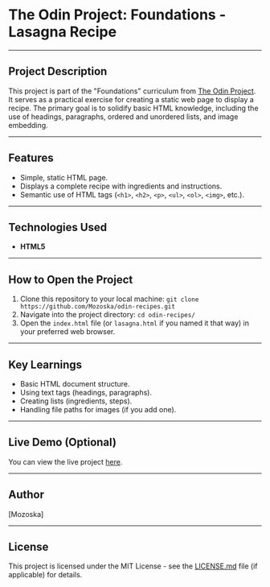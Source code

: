 # The Odin Project: Foundations - Lasagna Recipe

---

## Project Description

This project is part of the "Foundations" curriculum from [The Odin Project](https://www.theodinproject.com/). It serves as a practical exercise for creating a static web page to display a recipe. The primary goal is to solidify basic HTML knowledge, including the use of headings, paragraphs, ordered and unordered lists, and image embedding.

---

## Features

* Simple, static HTML page.
* Displays a complete recipe with ingredients and instructions.
* Semantic use of HTML tags (`<h1>`, `<h2>`, `<p>`, `<ul>`, `<ol>`, `<img>`, etc.).

---

## Technologies Used

* **HTML5**

---

## How to Open the Project

1.  Clone this repository to your local machine:
    `git clone https://github.com/Mozoska/odin-recipes.git`
2.  Navigate into the project directory:
    `cd odin-recipes/`
3.  Open the `index.html` file (or `lasagna.html` if you named it that way) in your preferred web browser.

---

## Key Learnings

* Basic HTML document structure.
* Using text tags (headings, paragraphs).
* Creating lists (ingredients, steps).
* Handling file paths for images (if you add one).

---

## Live Demo (Optional)

You can view the live project [here](https://mozoska.github.io/odin-recipes/).

---

## Author

[Mozoska]

---

## License

This project is licensed under the MIT License - see the [LICENSE.md](LICENSE.md) file (if applicable) for details.